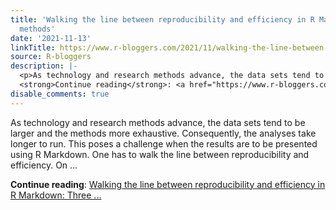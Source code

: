 ```yaml
---
title: 'Walking the line between reproducibility and efficiency in R Markdown: Three
  methods'
date: '2021-11-13'
linkTitle: https://www.r-bloggers.com/2021/11/walking-the-line-between-reproducibility-and-efficiency-in-r-markdown-three-methods/
source: R-bloggers
description: |-
  <p>As technology and research methods advance, the data sets tend to be larger and the methods more exhaustive. Consequently, the analyses take longer to run. This poses a challenge when the results are to be presented using R Markdown. One has to walk the line between reproducibility and efficiency. On ...</p>
  <strong>Continue reading</strong>: <a href="https://www.r-bloggers.com/2021/11/walking-the-line-between-reproducibility-and-efficiency-in-r-markdown-three-methods/">Walking the line between reproducibility and efficiency in R Markdown: Three ...
disable_comments: true
---
```

<p>As technology and research methods advance, the data sets tend to be larger and the methods more exhaustive. Consequently, the analyses take longer to run. This poses a challenge when the results are to be presented using R Markdown. One has to walk the line between reproducibility and efficiency. On ...</p>
<strong>Continue reading</strong>: <a href="https://www.r-bloggers.com/2021/11/walking-the-line-between-reproducibility-and-efficiency-in-r-markdown-three-methods/">Walking the line between reproducibility and efficiency in R Markdown: Three ...